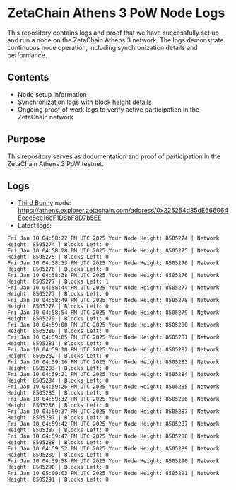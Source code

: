 # ZetaChain Athens 3 PoW Node Logs
This repository contains logs and proof that we have successfully set up and run a node on the ZetaChain Athens 3 network. The logs demonstrate continuous node operation, including synchronization details and performance.

## Contents
- Node setup information
- Synchronization logs with block height details
- Ongoing proof of work logs to verify active participation in the ZetaChain network

## Purpose
This repository serves as documentation and proof of participation in the ZetaChain Athens 3 PoW testnet.

## Logs

- [Third Bunny](https://thirdbunny.xyz/) node: https://athens.explorer.zetachain.com/address/0x225254d35dE666064Eccc5ce16eF1D8bF8D7b5EE
- Latest logs:
```
Fri Jan 10 04:58:22 PM UTC 2025 Your Node Height: 8505274 | Network Height: 8505274 | Blocks Left: 0
Fri Jan 10 04:58:28 PM UTC 2025 Your Node Height: 8505275 | Network Height: 8505275 | Blocks Left: 0
Fri Jan 10 04:58:33 PM UTC 2025 Your Node Height: 8505276 | Network Height: 8505276 | Blocks Left: 0
Fri Jan 10 04:58:38 PM UTC 2025 Your Node Height: 8505276 | Network Height: 8505277 | Blocks Left: 1
Fri Jan 10 04:58:44 PM UTC 2025 Your Node Height: 8505277 | Network Height: 8505277 | Blocks Left: 0
Fri Jan 10 04:58:49 PM UTC 2025 Your Node Height: 8505278 | Network Height: 8505278 | Blocks Left: 0
Fri Jan 10 04:58:54 PM UTC 2025 Your Node Height: 8505279 | Network Height: 8505279 | Blocks Left: 0
Fri Jan 10 04:59:00 PM UTC 2025 Your Node Height: 8505280 | Network Height: 8505280 | Blocks Left: 0
Fri Jan 10 04:59:05 PM UTC 2025 Your Node Height: 8505281 | Network Height: 8505281 | Blocks Left: 0
Fri Jan 10 04:59:10 PM UTC 2025 Your Node Height: 8505282 | Network Height: 8505282 | Blocks Left: 0
Fri Jan 10 04:59:16 PM UTC 2025 Your Node Height: 8505283 | Network Height: 8505283 | Blocks Left: 0
Fri Jan 10 04:59:21 PM UTC 2025 Your Node Height: 8505284 | Network Height: 8505284 | Blocks Left: 0
Fri Jan 10 04:59:26 PM UTC 2025 Your Node Height: 8505285 | Network Height: 8505285 | Blocks Left: 0
Fri Jan 10 04:59:32 PM UTC 2025 Your Node Height: 8505286 | Network Height: 8505286 | Blocks Left: 0
Fri Jan 10 04:59:37 PM UTC 2025 Your Node Height: 8505287 | Network Height: 8505287 | Blocks Left: 0
Fri Jan 10 04:59:42 PM UTC 2025 Your Node Height: 8505287 | Network Height: 8505287 | Blocks Left: 0
Fri Jan 10 04:59:47 PM UTC 2025 Your Node Height: 8505288 | Network Height: 8505288 | Blocks Left: 0
Fri Jan 10 04:59:52 PM UTC 2025 Your Node Height: 8505289 | Network Height: 8505289 | Blocks Left: 0
Fri Jan 10 04:59:58 PM UTC 2025 Your Node Height: 8505290 | Network Height: 8505290 | Blocks Left: 0
Fri Jan 10 05:00:03 PM UTC 2025 Your Node Height: 8505291 | Network Height: 8505291 | Blocks Left: 0
```
